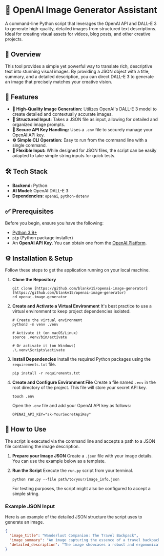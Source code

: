 # 🤖 OpenAI Image Generator Assistant

A command-line Python script that leverages the OpenAI API and DALL-E 3 to generate high-quality, detailed images from structured text descriptions. Ideal for creating visual assets for videos, blog posts, and other creative projects.

## 🚀 Overview

This tool provides a simple yet powerful way to translate rich, descriptive text into stunning visual images. By providing a JSON object with a title, summary, and a detailed description, you can direct DALL-E 3 to generate an image that precisely matches your creative vision.

## 🌟 Features

* **🎨 High-Quality Image Generation:** Utilizes OpenAI's DALL-E 3 model to create detailed and contextually accurate images.
* **📝 Structured Input:** Takes a JSON file as input, allowing for detailed and organized image prompts.
* **🔐 Secure API Key Handling:** Uses a `.env` file to securely manage your OpenAI API key.
* **⚙️ Simple CLI Operation:** Easy to run from the command line with a single command.
* **📁 Flexible Input:** While designed for JSON files, the script can be easily adapted to take simple string inputs for quick tests.

## 🛠️ Tech Stack

* **Backend:** Python
* **AI Model:** OpenAI DALL-E 3
* **Dependencies:** `openai`, `python-dotenv`

## ✅ Prerequisites

Before you begin, ensure you have the following:

* [Python 3.9+](https://www.python.org/downloads/)
* `pip` (Python package installer)
* An **OpenAI API Key**. You can obtain one from the [OpenAI Platform](https://platform.openai.com/api-keys).

## ⚙️ Installation & Setup

Follow these steps to get the application running on your local machine.

1.  **Clone the Repository**
    ```
    git clone [https://github.com/blankv15/openai-image-generator](https://github.com/blankv15/openai-image-generator)
    cd openai-image-generator
    ```

2.  **Create and Activate a Virtual Environment**
    It's best practice to use a virtual environment to keep project dependencies isolated.
    ```
    # Create the virtual environment
    python3 -m venv .venv
    
    # Activate it (on macOS/Linux)
    source .venv/bin/activate
    
    # Or activate it (on Windows)
    .\.venv\Scripts\activate
    ```

3.  **Install Dependencies**
    Install the required Python packages using the `requirements.txt` file.
    ```
    pip install -r requirements.txt
    ```

4.  **Create and Configure Environment File**
    Create a file named `.env` in the root directory of the project. This file will store your secret API key.
    ```
    touch .env
    ```
    Open the `.env` file and add your OpenAI API key as follows:
    ```
    OPENAI_API_KEY="sk-YourSecretApiKey"
    ```

## 📖 How to Use

The script is executed via the command line and accepts a path to a JSON file containing the image description.

1.  **Prepare your Image JSON**
    Create a `.json` file with your image details. You can use the example below as a template.

2.  **Run the Script**
    Execute the `run.py` script from your terminal.
    ```
    python run.py --file path/to/your/image_info.json
    ```
    For testing purposes, the script might also be configured to accept a simple string.

### Example JSON Input

Here is an example of the detailed JSON structure the script uses to generate an image.

```json
{
  "image_title": "Wanderlust Companion: The Travel Backpack",
  "image_summary": "An image capturing the essence of a travel backpack ready for a new adventure, meticulously packed and placed at the beginning of a well-trodden dirt path in a dense, green forest. The backpack stands upright, implying the eager anticipation of the journey ahead, surrounded by nature's serenity and the promise of discovery.",
  "detailed_description": "The image showcases a robust and ergonomically designed travel backpack, standing upright on a slightly dusty, sun-speckled dirt path that slices through a verdant forest. The backpack..."
}